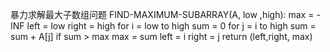 暴力求解最大子数组问题
FIND-MAXIMUM-SUBARRAY(A, low ,high):
max = -INF
left = low
right = high
for i = low to high
    sum = 0
    for j = i to high
        sum = sum + A[j]
        if sum > max
            max = sum
            left = i
            right = j
return (left,right, max)
    